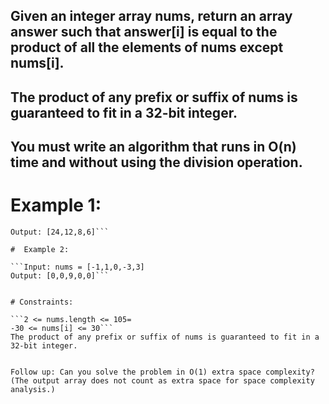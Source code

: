 ## Given an integer array nums, return an array answer such that answer[i] is equal to the product of all the elements of nums except nums[i].

## The product of any prefix or suffix of nums is guaranteed to fit in a 32-bit integer.

## You must write an algorithm that runs in O(n) time and without using the division operation.

 

# Example 1:

```Input: nums = [1,2,3,4]
Output: [24,12,8,6]```

#  Example 2:

```Input: nums = [-1,1,0,-3,3]
Output: [0,0,9,0,0]```
 

# Constraints:

```2 <= nums.length <= 105=
-30 <= nums[i] <= 30```
The product of any prefix or suffix of nums is guaranteed to fit in a 32-bit integer.
 

Follow up: Can you solve the problem in O(1) extra space complexity? (The output array does not count as extra space for space complexity analysis.)